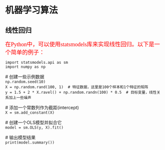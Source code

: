# 机器学习算法
## 线性回归

<font face='黑体' color=#ff0000 size=4>在Python中，可以使用statsmodels库来实现线性回归。以下是一个简单的例子：</font>

```import statsmodels.api as sm```\
```import numpy as np```
 
\# 创建一些示例数据\
```np.random.seed(10)```\
```X = np.random.rand(100, 1)  # 特征数据，这里是100个样本和1个特征的矩阵```\
```y = 1.5 + 2 * X.ravel() + np.random.randn(100) * 0.5  # 目标变量，线性关系加上一些噪声```
 
\# 添加一个常数列作为截距(intercept)\
```X = sm.add_constant(X)```

\# 创建一个OLS模型并拟合它\
```model = sm.OLS(y, X).fit()```

\# 输出模型结果\
```print(model.summary())```

